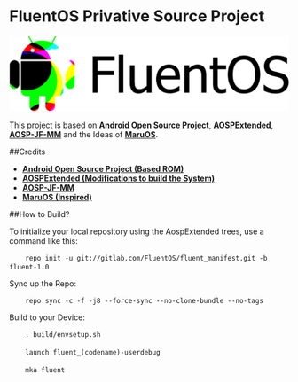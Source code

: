 FluentOS Privative Source Project
===========

![fluent_logo](fluent_logo.png)

This project is based on [**Android Open Source Project**](https://android.googlesource.com), [**AOSPExtended**](https://github.com/AOSPExtended), [**AOSP-JF-MM**](https://github.com/AOSP-JF-MM) and the Ideas of [**MaruOS**](https://github.com/maruos).

##Credits
* [**Android Open Source Project (Based ROM)**](https://android.googlesource.com)
* [**AOSPExtended (Modifications to build the System)**](https://github.com/AOSPExtended)
* [**AOSP-JF-MM**](https://github.com/AOSP-JF-MM)
* [**MaruOS (Inspired)**](https://github.com/maruos)

##How to Build?

To initialize your local repository using the AospExtended trees, use a command like this:

        repo init -u git://gitlab.com/FluentOS/fluent_manifest.git -b fluent-1.0

Sync up the Repo:

        repo sync -c -f -j8 --force-sync --no-clone-bundle --no-tags

Build to your Device:

        . build/envsetup.sh 

        launch fluent_(codename)-userdebug

        mka fluent

        
